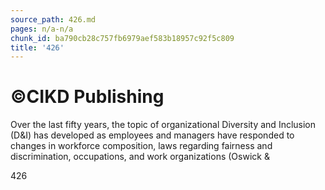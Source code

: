 ```yaml
---
source_path: 426.md
pages: n/a-n/a
chunk_id: ba790cb28c757fb6979aef583b18957c92f5c809
title: '426'
---
```

# ©CIKD Publishing

Over the last fifty years, the topic of organizational Diversity and Inclusion (D&I) has developed as employees and managers have responded to changes in workforce composition, laws regarding fairness and discrimination, occupations, and work organizations (Oswick &

426
